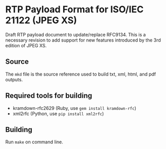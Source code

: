 # RTP Payload Format for ISO/IEC 21122 (JPEG XS)

Draft RTP payload document to update/replace RFC9134. This is a necessary revision to add support for new features introduced by the 3rd edition of JPEG XS.

## Source

The `mkd` file is the source reference used to build txt, xml, html, and pdf outputs.

## Required tools for building

- kramdown-rfc2629 (Ruby, use `gem install kramdown-rfc`)
- xml2rfc (Python, use `pip install xml2rfc`)

## Building

Run `make` on command line.


